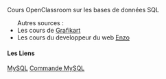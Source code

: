 Cours OpenClassroom sur les bases de données SQL<br>
<ul>Autres sources :
<li>Les cours de <a href='https://grafikart.fr/' target='_blank'>Grafikart</a></li>
<li>Les cours du developpeur du web <a href='https://www.ecole-du-web.net/' target='_blank'>Enzo</a></li>
</ul>

<h4>Les Liens</h4>
<a href='https://nikolla2502.github.io/MySQL/' target='_blank'>MySQL</a>
<a href='https://nikolla2502.github.io/MySQL/CommandeSQL.html' target='_blank'>Commande MySQL</a>
